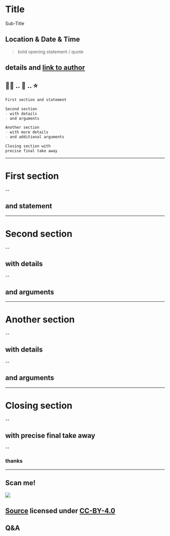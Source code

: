# Title

Sub-Title

Location & Date & Time
--
<!-- .element: data-background-color="SeaGreen" -->
> bold opening statement / quote

details and [link to author](https://en.wikipedia.org/wiki/Author)
---
## 🧑‍🏫 .. 🤔 .. ⭐

```md [|1|3-5|7-9|11-12|]
First section and statement

Second section 
- with details 
- and arguments

Another section 
- with more details 
- and additional arguments

Closing section with 
precise final take away
```
---
# First section
--
## and statement
---
# Second section
--
## with details
--
## and arguments
---
# Another section
--
## with details
--
## and arguments
---
# Closing section 
--
## with precise final take away
--
### thanks
---
## Scan me!

![](http://api.qrserver.com/v1/create-qr-code/?color=000000&bgcolor=FFFFFF&data=https%3A%2F%2Fgithub.com%2Fbfh%2Freveal.js%2Fblob%2Ftheme%2Fcontent%2Fdemo.md&qzone=0&margin=0&size=400x400&ecc=L)

[Source](https://github.com/bfh/reveal.js/blob/theme/content/demo.md) licensed under [CC-BY-4.0](https://creativecommons.org/licenses/by/4.0/) 
--
## Q&A
